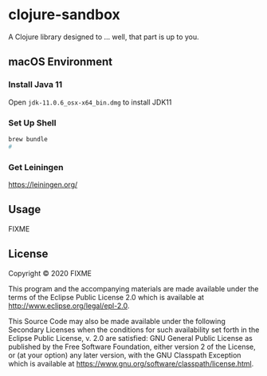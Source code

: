 # clojure-sandbox

A Clojure library designed to ... well, that part is up to you.

## macOS Environment

### Install Java 11
Open `jdk-11.0.6_osx-x64_bin.dmg` to install JDK11

### Set Up Shell
```bash
brew bundle
#
```

### Get Leiningen

https://leiningen.org/

## Usage

FIXME

## License

Copyright © 2020 FIXME

This program and the accompanying materials are made available under the
terms of the Eclipse Public License 2.0 which is available at
http://www.eclipse.org/legal/epl-2.0.

This Source Code may also be made available under the following Secondary
Licenses when the conditions for such availability set forth in the Eclipse
Public License, v. 2.0 are satisfied: GNU General Public License as published by
the Free Software Foundation, either version 2 of the License, or (at your
option) any later version, with the GNU Classpath Exception which is available
at https://www.gnu.org/software/classpath/license.html.




